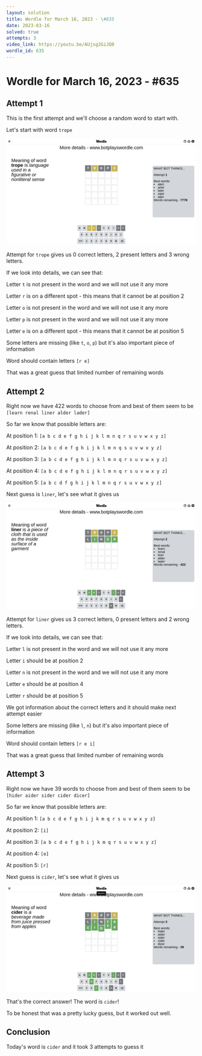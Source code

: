 ```yaml
---
layout: solution
title: Wordle for March 16, 2023 - \#635
date: 2023-03-16
solved: true
attempts: 3
video_link: https://youtu.be/AUjsg2GiJQ0
wordle_id: 635
---
```


# Wordle for March 16, 2023 - \#635

## Attempt 1

This is the first attempt and we'll choose a random word to start with.

Let's start with word `trope`

![Attempt 1](2023-03-16/attempt-1.png)

Attempt for `trope` gives us 0 correct letters, 2 present letters and 3 wrong letters.

If we look into details, we can see that:

Letter `t` is not present in the word and we will not use it any more

Letter `r` is on a different spot - this means that it cannot be at position 2

Letter `o` is not present in the word and we will not use it any more

Letter `p` is not present in the word and we will not use it any more

Letter `e` is on a different spot - this means that it cannot be at position 5

Some letters are missing (like `t`, `o`, `p`) but it's also important piece of information

Word should contain letters `[r e]`

That was a great guess that limited number of remaining words



## Attempt 2

Right now we have 422 words to choose from and best of them seem to be `[learn renal liner alder lader]`

So far we know that possible letters are:

At position 1: `[a b c d e f g h i j k l m n q r s u v w x y z]`

At position 2: `[a b c d e f g h i j k l m n q s u v w x y z]`

At position 3: `[a b c d e f g h i j k l m n q r s u v w x y z]`

At position 4: `[a b c d e f g h i j k l m n q r s u v w x y z]`

At position 5: `[a b c d f g h i j k l m n q r s u v w x y z]`

Next guess is `liner`, let's see what it gives us

![Attempt 2](2023-03-16/attempt-2.png)

Attempt for `liner` gives us 3 correct letters, 0 present letters and 2 wrong letters.

If we look into details, we can see that:

Letter `l` is not present in the word and we will not use it any more

Letter `i` should be at position 2

Letter `n` is not present in the word and we will not use it any more

Letter `e` should be at position 4

Letter `r` should be at position 5

We got information about the correct letters and it should make next attempt easier

Some letters are missing (like `l`, `n`) but it's also important piece of information

Word should contain letters `[r e i]`

That was a great guess that limited number of remaining words



## Attempt 3

Right now we have 39 words to choose from and best of them seem to be `[hider aider sider cider dicer]`

So far we know that possible letters are:

At position 1: `[a b c d e f g h i j k m q r s u v w x y z]`

At position 2: `[i]`

At position 3: `[a b c d e f g h i j k m q r s u v w x y z]`

At position 4: `[e]`

At position 5: `[r]`

Next guess is `cider`, let's see what it gives us

![Attempt 3](2023-03-16/attempt-3.png)

That's the correct answer! The word is `cider`!

To be honest that was a pretty lucky guess, but it worked out well.

## Conclusion

Today's word is `cider` and it took 3 attempts to guess it

